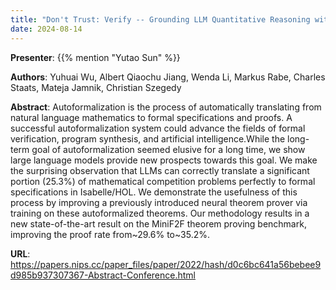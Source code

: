 ```yaml
---
title: "Don't Trust: Verify -- Grounding LLM Quantitative Reasoning with Autoformalization"
date: 2024-08-14
---
```


**Presenter**: {{% mention "Yutao Sun" %}}

**Authors**: Yuhuai Wu, Albert Qiaochu Jiang, Wenda Li, Markus Rabe, Charles Staats, Mateja Jamnik, Christian Szegedy

**Abstract**: Autoformalization is the process of automatically translating from natural language mathematics to formal specifications and proofs. A successful autoformalization system could advance the fields of formal verification, program synthesis, and artificial intelligence.While the long-term goal of autoformalization seemed elusive for a long time, we show large language models provide new prospects towards this goal. We make the surprising observation that LLMs can correctly translate a significant portion (25.3%) of mathematical competition problems perfectly to formal specifications in Isabelle/HOL. We demonstrate the usefulness of this process by improving a previously introduced neural theorem prover via training on these autoformalized theorems. Our methodology results in a new state-of-the-art result on the MiniF2F theorem proving benchmark, improving the proof rate from~29.6% to~35.2%.

**URL**: https://papers.nips.cc/paper_files/paper/2022/hash/d0c6bc641a56bebee9d985b937307367-Abstract-Conference.html
